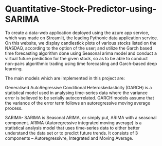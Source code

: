 # Quantitative-Stock-Predictor-using-SARIMA
To create a data-web application deployed using the azure app service, which was made on Streamlit, the leading Pythonic data application service. On this website, we display candlestick plots of various stocks listed on the NASDAQ, according to the option of the user; and utilize the Garch based time forecasting algorithm done using Seasonal arima model and conduct a virtual future prediction for the given stock, so as to be able to conduct non-pairs algorithmic trading using time forecasting and Garch-based deep learning.

The main models which are implemented in this project are:

Generalised AutoRegressive Conditional Heteroskedasticity (GARCH) is a statistical model used in analysing time-series data where the variance error is believed to be serially autocorrelated. GARCH models assume that the variance of the error term follows an autoregressive moving average process.

SARIMA- SARIMA is Seasonal ARIMA, or simply put, ARIMA with a seasonal component. ARIMA (Autoregressive integrated moving average) is a statistical analysis model that uses time-series data to either better understand the data set or to predict future trends. It consists of 3 components – Autoregressivre, Integrated and Moving Average.
